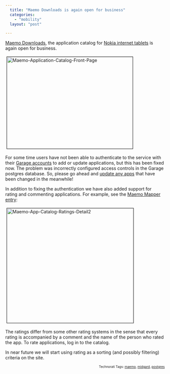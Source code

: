 ```yaml
---
  title: "Maemo Downloads is again open for business"
  categories: 
    - "mobility"
  layout: "post"

---
```

<a href="http://downloads.maemo.org/">Maemo Downloads</a>, the application catalog for <a href="http://europe.nokia.com/phones/n800">Nokia internet tablets</a> is again open for business. 

<img src="https://s3.eu-central-1.amazonaws.com/bergie-iki-fi/maemo-application-catalog-front-page.jpg" height="290" width="398" border="1" hspace="4" vspace="4" alt="Maemo-Application-Catalog-Front-Page" />

For some time users have not been able to authenticate to the service with their <a href="https://garage.maemo.org/">Garage accounts</a> to add or update applications, but this has been fixed now. The problem was incorrectly configured access controls in the Garage postgres database. So, please go ahead and <a href="http://test.maemo.org/support/application-catalog/developer-manual.html" title="Application catalog usage instructions">update any apps</a> that have been changed in the meanwhile!

In addition to fixing the authentication we have also added support for rating and commenting applications. For example, see the <a href="http://downloads.maemo.org/product/maemo-mapper/">Maemo Mapper entry</a>:

<img src="https://s3.eu-central-1.amazonaws.com/bergie-iki-fi/maemo-app-catalog-ratings-detail2.jpg" height="362" width="400" border="1" hspace="4" vspace="4" alt="Maemo-App-Catalog-Ratings-Detail2" /><span style="font-size:0pt;">

</span>The ratings differ from some other rating systems in the sense that every rating is accompanied by a comment and the name of the person who rated the app. To rate applications, log in to the catalog.

In near future we will start using rating as a sorting (and possibly filtering) criteria on the site.

<p style="text-align:right;font-size:10px;">Technorati Tags: <a href="http://www.technorati.com/tag/maemo" rel="tag">maemo</a>, <a href="http://www.technorati.com/tag/midgard" rel="tag">midgard</a>, <a href="http://www.technorati.com/tag/postgres" rel="tag">postgres</a></p>
